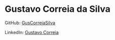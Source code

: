 # Gustavo Correia da Silva

GitHub: [GusCorreiaSilva](https://github.com/GusCorreiaSilva/)

LinkedIn: [Gustavo Correia](https://www.linkedin.com/in/gustavo-correia-88028324b/)